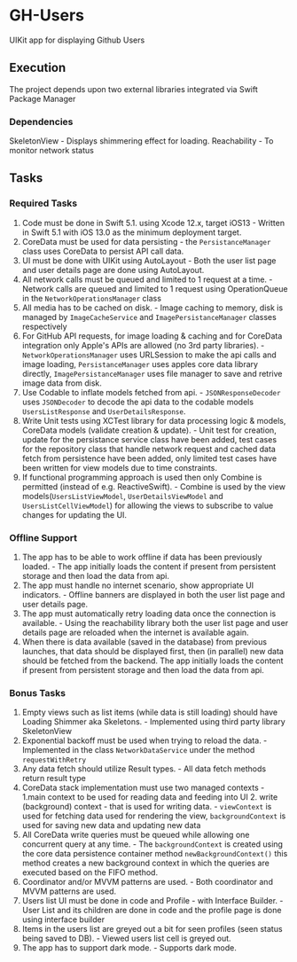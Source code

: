 # GH-Users
 UIKit app for displaying Github Users

## Execution
 The project depends upon two external libraries integrated via Swift Package Manager

### Dependencies
 SkeletonView - Displays shimmering effect for loading.
 Reachability - To monitor network status
 
## Tasks
### Required Tasks
1. Code must be done in Swift 5.1. using Xcode 12.x, target iOS13 - Written in Swift 5.1 with iOS 13.0 as the minimum deployment target.
2. CoreData must be used for data persisting - the `PersistanceManager` class uses CoreData to persist API call data.
3. UI must be done with UIKit using AutoLayout - Both the user list page and user details page are done using AutoLayout.
4. All network calls must be queued and limited to 1 request at a time. - Network calls are queued and limited to 1 request using OperationQueue in the `NetworkOperationsManager` class
5. All media has to be cached on disk. - Image caching to memory, disk is managed by `ImageCacheService` and `ImagePersistanceManager` classes respectively 
6. For GitHub API requests, for image loading & caching and for CoreData integration only Apple's APIs are allowed (no 3rd party libraries). - `NetworkOperationsManager` uses URLSession to make the api calls and image loading, `PersistanceManager` uses apples core data library directly, `ImagePersistanceManager` uses file manager to save and retrive image data from disk.
7. Use Codable to inflate models fetched from api. - `JSONResponseDecoder` uses `JSONDecoder` to decode the api data to the codable models `UsersListResponse` and `UserDetailsResponse`.
8. Write Unit tests using XCTest library for data processing logic & models, CoreData models (validate creation & update). - Unit test for creation, update for the persistance service class have been added, test cases for the repository class that handle network request and cached data fetch from persistence have been added, only limited test cases have been written for view models due to time constraints.
9. If functional programming approach is used then only Combine is permitted (instead of e.g. ReactiveSwift). - Combine is used by the view models(`UsersListViewModel`, `UserDetailsViewModel` and `UsersListCellViewModel`) for allowing the views to subscribe to value changes for updating the UI.

### Offline Support
1. The app has to be able to work offline if data has been previously loaded. - The app initially loads the content if present from persistent storage and then load the data from api.
2. The app must handle no internet scenario, show appropriate UI indicators. - Offline banners are displayed in both the user list page and user details page.
3. The app must automatically retry loading data once the connection is available. - Using the reachability library both the user list page and user details page are reloaded when the internet is available again.
4. When there is data available (saved in the database) from previous launches, that
data should be displayed first, then (in parallel) new data should be fetched from the backend. The app initially loads the content if present from persistent storage and then load the data from api.

### Bonus Tasks
1. Empty views such as list items (while data is still loading) should have Loading Shimmer aka Skeletons. - Implemented using third party library SkeletonView
2. Exponential backoff must be used when trying to reload the data. - Implemented in the class `NetworkDataService` under the method `requestWithRetry` 
3. Any data fetch should utilize Result types. - All data fetch methods return result type
4. CoreData stack implementation must use two managed contexts - 1.main context to be used for reading data and feeding into UI 2. write (background) context - that is used for writing data. - `viewContext` is used for fetching data used for rendering the view, `backgroundContext` is used for saving new data and updating new data 
5. All CoreData write queries must be queued while allowing one concurrent query at any time. - The `backgroundContext` is created using the core data persistence container method `newBackgroundContext()` this method creates a new background context in which the queries are executed based on the FIFO method.
6. Coordinator and/or MVVM patterns are used. - Both coordinator and MVVM patterns are used.
7. Users list UI must be done in code and Profile - with Interface Builder. - User List and its children are done in code and the profile page is done using interface builder
8. Items in the users list are greyed out a bit for seen profiles (seen status being saved to DB). - Viewed users list cell is greyed out.
9. The app has to support dark mode. - Supports dark mode.
